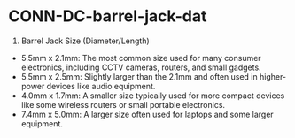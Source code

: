 
# CONN-DC-barrel-jack-dat

1. Barrel Jack Size (Diameter/Length)

- 5.5mm x 2.1mm: The most common size used for many consumer electronics, including CCTV cameras, routers, and small gadgets.
- 5.5mm x 2.5mm: Slightly larger than the 2.1mm and often used in higher-power devices like audio equipment.
- 4.0mm x 1.7mm: A smaller size typically used for more compact devices like some wireless routers or small portable electronics.
- 7.4mm x 5.0mm: A larger size often used for laptops and some larger equipment.